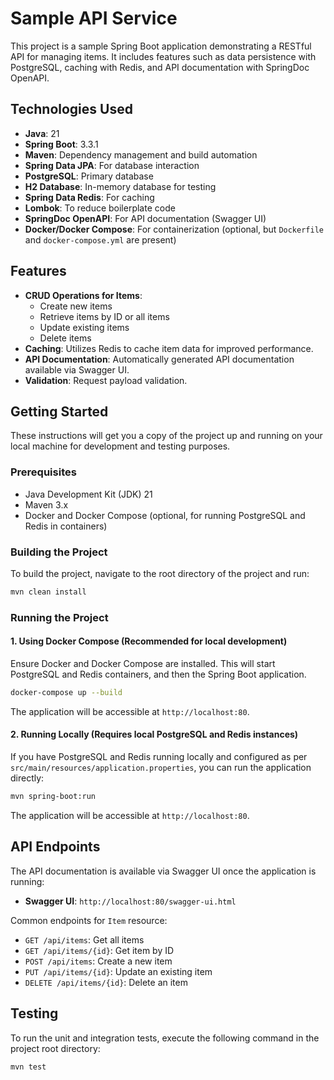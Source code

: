 # Sample API Service

This project is a sample Spring Boot application demonstrating a RESTful API for managing items. It includes features such as data persistence with PostgreSQL, caching with Redis, and API documentation with SpringDoc OpenAPI.

## Technologies Used

*   **Java**: 21
*   **Spring Boot**: 3.3.1
*   **Maven**: Dependency management and build automation
*   **Spring Data JPA**: For database interaction
*   **PostgreSQL**: Primary database
*   **H2 Database**: In-memory database for testing
*   **Spring Data Redis**: For caching
*   **Lombok**: To reduce boilerplate code
*   **SpringDoc OpenAPI**: For API documentation (Swagger UI)
*   **Docker/Docker Compose**: For containerization (optional, but `Dockerfile` and `docker-compose.yml` are present)

## Features

*   **CRUD Operations for Items**:
    *   Create new items
    *   Retrieve items by ID or all items
    *   Update existing items
    *   Delete items
*   **Caching**: Utilizes Redis to cache item data for improved performance.
*   **API Documentation**: Automatically generated API documentation available via Swagger UI.
*   **Validation**: Request payload validation.

## Getting Started

These instructions will get you a copy of the project up and running on your local machine for development and testing purposes.

### Prerequisites

*   Java Development Kit (JDK) 21
*   Maven 3.x
*   Docker and Docker Compose (optional, for running PostgreSQL and Redis in containers)

### Building the Project

To build the project, navigate to the root directory of the project and run:

```bash
mvn clean install
```

### Running the Project

#### 1. Using Docker Compose (Recommended for local development)

Ensure Docker and Docker Compose are installed. This will start PostgreSQL and Redis containers, and then the Spring Boot application.

```bash
docker-compose up --build
```

The application will be accessible at `http://localhost:80`.

#### 2. Running Locally (Requires local PostgreSQL and Redis instances)

If you have PostgreSQL and Redis running locally and configured as per `src/main/resources/application.properties`, you can run the application directly:

```bash
mvn spring-boot:run
```

The application will be accessible at `http://localhost:80`.

## API Endpoints

The API documentation is available via Swagger UI once the application is running:

*   **Swagger UI**: `http://localhost:80/swagger-ui.html`

Common endpoints for `Item` resource:

*   `GET /api/items`: Get all items
*   `GET /api/items/{id}`: Get item by ID
*   `POST /api/items`: Create a new item
*   `PUT /api/items/{id}`: Update an existing item
*   `DELETE /api/items/{id}`: Delete an item

## Testing

To run the unit and integration tests, execute the following command in the project root directory:

```bash
mvn test
```
